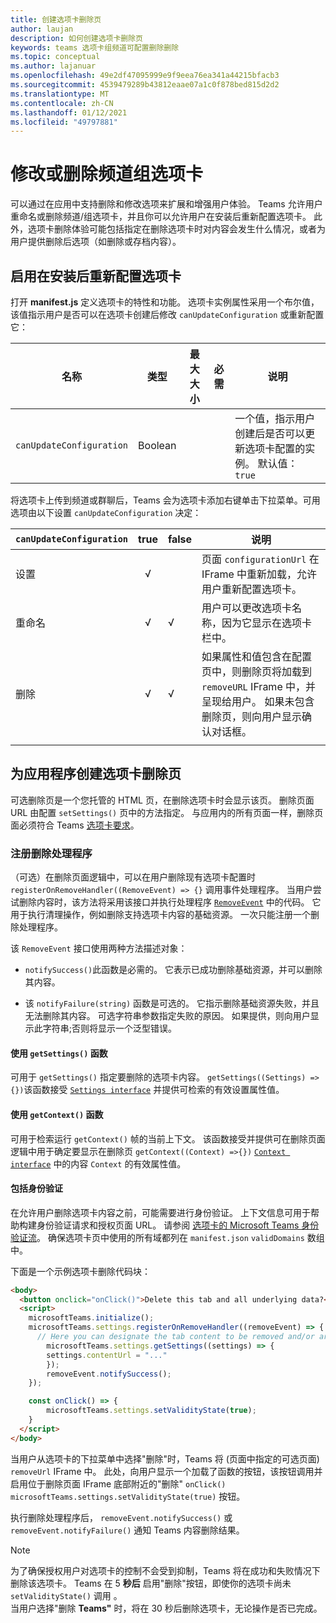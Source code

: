 ```yaml
---
title: 创建选项卡删除页
author: laujan
description: 如何创建选项卡删除页
keywords: teams 选项卡组频道可配置删除删除
ms.topic: conceptual
ms.author: lajanuar
ms.openlocfilehash: 49e2df47095999e9f9eea76ea341a44215bfacb3
ms.sourcegitcommit: 4539479289b43812eaae07a1c0f878bed815d2d2
ms.translationtype: MT
ms.contentlocale: zh-CN
ms.lasthandoff: 01/12/2021
ms.locfileid: "49797881"
---
```

# <a name="modify-or-remove-a-channel-group-tab"></a>修改或删除频道组选项卡

可以通过在应用中支持删除和修改选项来扩展和增强用户体验。 Teams 允许用户重命名或删除频道/组选项卡，并且你可以允许用户在安装后重新配置选项卡。 此外，选项卡删除体验可能包括指定在删除选项卡时对内容会发生什么情况，或者为用户提供删除后选项（如删除或存档内容）。

## <a name="enable-your-tab-to-be-reconfigured-after-installation"></a>启用在安装后重新配置选项卡

打开 **manifest.js** 定义选项卡的特性和功能。 选项卡实例属性采用一个布尔值，该值指示用户是否可以在选项卡创建后修改 `canUpdateConfiguration` 或重新配置它：

|名称| 类型| 最大大小 | 必需 | 说明|
|---|---|---|---|---|
|`canUpdateConfiguration`|Boolean|||一个值，指示用户创建后是否可以更新选项卡配置的实例。 默认值： `true`|

将选项卡上传到频道或群聊后，Teams 会为选项卡添加右键单击下拉菜单。可用选项由以下设置 `canUpdateConfiguration` 决定：

| `canUpdateConfiguration`| true   | false | 说明 |
| ----------------------- | :----: | ----- | ----------- |
|     设置            |   √    |       |页面 `configurationUrl` 在 IFrame 中重新加载，允许用户重新配置选项卡。  |
|     重命名              |   √    |   √   | 用户可以更改选项卡名称，因为它显示在选项卡栏中。          |
|     删除              |   √    |   √   |  如果属性和值包含在配置页中，则删除页将加载到 `removeURL` IFrame 中，并呈现给用户。   如果未包含删除页，则向用户显示确认对话框。          |
|||||

## <a name="create-a-tab-removal-page-for-your-application"></a>为应用程序创建选项卡删除页

可选删除页是一个您托管的 HTML 页，在删除选项卡时会显示该页。 删除页面 URL 由配置 `setSettings()` 页中的方法指定。 与应用内的所有页面一样，删除页面必须符合 Teams [选项卡要求](../../../tabs/how-to/tab-requirements.md)。

### <a name="register-a-remove-handler"></a>注册删除处理程序

（可选）在删除页面逻辑中，可以在用户删除现有选项卡配置时 `registerOnRemoveHandler((RemoveEvent) => {}` 调用事件处理程序。 当用户尝试删除内容时，该方法将采用该接口并执行处理程序 [`RemoveEvent`](/javascript/api/@microsoft/teams-js/microsoftteams.settings.removeevent?view=msteams-client-js-latest&preserve-view=true) 中的代码。 它用于执行清理操作，例如删除支持选项卡内容的基础资源。 一次只能注册一个删除处理程序。

该 `RemoveEvent` 接口使用两种方法描述对象：

* `notifySuccess()`此函数是必需的。 它表示已成功删除基础资源，并可以删除其内容。

* 该 `notifyFailure(string)` 函数是可选的。 它指示删除基础资源失败，并且无法删除其内容。 可选字符串参数指定失败的原因。 如果提供，则向用户显示此字符串;否则将显示一个泛型错误。

#### <a name="use-the-getsettings-function"></a>使用 `getSettings()` 函数

可用于 `getSettings()` 指定要删除的选项卡内容。 `getSettings((Settings) =>{})`该函数接受 [`Settings interface`](/javascript/api/@microsoft/teams-js/microsoftteams.settings.settings?view=msteams-client-js-latest&preserve-view=true) 并提供可检索的有效设置属性值。

#### <a name="use-the-getcontext-function"></a>使用 `getContext()` 函数

可用于检索运行 `getContext()` 帧的当前上下文。 该函数接受并提供可在删除页面逻辑中用于确定要显示在删除页 `getContext((Context) =>{})` [`Context interface`](/javascript/api/@microsoft/teams-js/microsoftteams.context?view=msteams-client-js-latest&preserve-view=true) 中的内容 `Context` 的有效属性值。

#### <a name="include-authentication"></a>包括身份验证

在允许用户删除选项卡内容之前，可能需要进行身份验证。 上下文信息可用于帮助构建身份验证请求和授权页面 URL。 请参阅 [选项卡的 Microsoft Teams 身份验证流](~/tabs/how-to/authentication/auth-flow-tab.md)。 确保选项卡页中使用的所有域都列在 `manifest.json` `validDomains` 数组中。

下面是一个示例选项卡删除代码块：

```html
<body>
  <button onclick="onClick()">Delete this tab and all underlying data?</button>
  <script>
    microsoftTeams.initialize();
    microsoftTeams.settings.registerOnRemoveHandler((removeEvent) => {
      // Here you can designate the tab content to be removed and/or archived.
        microsoftTeams.settings.getSettings((settings) => {
        settings.contentUrl = "..."
        });
        removeEvent.notifySuccess();
    });

    const onClick() => {
        microsoftTeams.settings.setValidityState(true);
    }
  </script>
</body>

```

当用户从选项卡的下拉菜单中选择"删除"时，Teams 将 (页面中指定的可选页面) `removeUrl` IFrame 中。  此处，向用户显示一个加载了函数的按钮，该按钮调用并启用位于删除页面 IFrame 底部附近的"删除" `onClick()` `microsoftTeams.settings.setValidityState(true)` 按钮。 

执行删除处理程序后， `removeEvent.notifySuccess()` 或 `removeEvent.notifyFailure()` 通知 Teams 内容删除结果。

>[!NOTE]
>为了确保授权用户对选项卡的控制不会受到抑制，Teams 将在成功和失败情况下删除该选项卡。
>Teams 在 5 **秒后** 启用"删除"按钮，即使你的选项卡尚未 `setValidityState()` 调用 。\
>当用户选择"删除 **Teams"** 时，将在 30 秒后删除选项卡，无论操作是否已完成。
